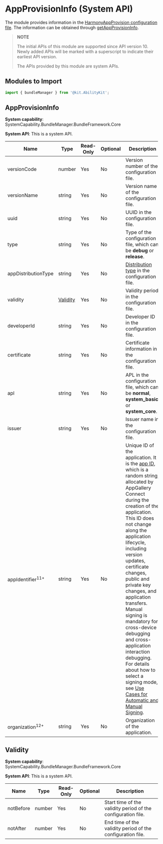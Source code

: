 # AppProvisionInfo (System API)

The module provides information in the [HarmonyAppProvision configuration file](../../security/app-provision-structure.md). The information can be obtained through [getAppProvisionInfo](./js-apis-bundleManager-sys.md#bundlemanagergetappprovisioninfo10).

> **NOTE**
>
> The initial APIs of this module are supported since API version 10. Newly added APIs will be marked with a superscript to indicate their earliest API version.
>
> The APIs provided by this module are system APIs.

## Modules to Import

```ts
import { bundleManager } from '@kit.AbilityKit';
```

## AppProvisionInfo

**System capability**: SystemCapability.BundleManager.BundleFramework.Core

**System API**: This is a system API.

| Name                     | Type  | Read-Only| Optional| Description                |
| ------------------------- | ------ | ---- | ---- | -------------------- |
| versionCode              | number | Yes  | No  | Version number of the configuration file.|
| versionName              | string | Yes  | No  | Version name of the configuration file. |
| uuid                     | string | Yes  | No  | UUID in the configuration file.|
| type                     | string | Yes  | No  | Type of the configuration file, which can be **debug** or **release**.|
| appDistributionType      | string | Yes  | No  | [Distribution type](../../security/app-provision-structure.md) in the configuration file.|
| validity                 | [Validity](#validity) | Yes  | No  | Validity period in the configuration file.|
| developerId              | string | Yes  | No  | Developer ID in the configuration file.|
| certificate              | string | Yes  | No  | Certificate information in the configuration file.|
| apl                      | string | Yes  | No  | APL in the configuration file, which can be **normal**, **system_basic**, or **system_core**.|
| issuer                      | string | Yes  | No  | Issuer name in the configuration file.|
|appIdentifier<sup>11+</sup>| string         | Yes  | No  | Unique ID of the application. It is the [app ID](https://developer.huawei.com/consumer/en/doc/app/agc-help-createharmonyapp-0000001945392297), which is a random string, allocated by AppGallery Connect during the creation of the application. This ID does not change along the application lifecycle, including version updates, certificate changes, public and private key changes, and application transfers. Manual signing is mandatory for cross-device debugging and cross-application interaction debugging. For details about how to select a signing mode, see [Use Cases for Automatic and Manual Signing](https://developer.huawei.com/consumer/en/doc/harmonyos-guides/ide-signing#section54361623194519).     |
| organization<sup>12+</sup> | string | Yes  | No  | Organization of the application.|

## Validity

**System capability**: SystemCapability.BundleManager.BundleFramework.Core

**System API**: This is a system API.

| Name                     | Type  | Read-Only| Optional| Description                |
| ------------------------- | ------ | ---- | ---- | -------------------- |
| notBefore                 | number | Yes  | No  | Start time of the validity period of the configuration file.|
| notAfter                  | number | Yes  | No  | End time of the validity period of the configuration file.|
